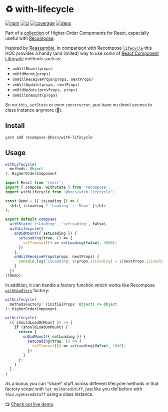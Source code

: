 # :recycle: with-lifecycle

[![npm](https://img.shields.io/npm/v/@hocs/with-lifecycle.svg?style=flat-square)](https://www.npmjs.com/package/@hocs/with-lifecycle) [![ci](https://img.shields.io/travis/deepsweet/hocs/master.svg?style=flat-square)](https://travis-ci.org/deepsweet/hocs) [![coverage](https://img.shields.io/codecov/c/github/deepsweet/hocs/master.svg?style=flat-square)](https://codecov.io/github/deepsweet/hocs) [![deps](https://david-dm.org/deepsweet/hocs.svg?path=packages/with-lifecycle&style=flat-square)](https://david-dm.org/deepsweet/hocs?path=packages/with-lifecycle)

Part of a [collection](https://github.com/deepsweet/hocs) of Higher-Order Components for React, especially useful with [Recompose](https://github.com/acdlite/recompose).

Inspired by [Reassemble](https://github.com/wikiwi/reassemble), in comparison with Recompose [`lifecycle`](https://github.com/acdlite/recompose/blob/master/docs/API.md#lifecycle) this HOC provides a handy (and limited) way to use _some_ of [React Component Lifecycle](https://facebook.github.io/react/docs/react-component.html) methods such as:

* `onWillMount(props)`
* `onDidMount(props)`
* `onWillReceiveProps(props, nextProps)`
* `onWillUpdate(props, nextProps)`
* `onDidUpdate(prevProps, props)`
* `onWillUnmount(props)`

So no `this`, `setState` or even `constructor`, you have no direct access to class instance anymore (:tada:).

## Install

```
yarn add recompose @hocs/with-lifecycle
```

## Usage

```js
withLifecycle(
  methods: Object
): HigherOrderComponent
```

```js
import React from 'react';
import { compose, withState } from 'recompose';
import withLifecycle from '@hocs/with-lifecycle';

const Demo = ({ isLoading }) => (
  <h1>{ isLoading ? 'Loading' : 'Done' }</h1>
);

export default compose(
  withState('isLoading', 'setLoading', false),
  withLifecycle({
    onDidMount({ setLoading }) {
      setLoading(true, () => {
        setTimeout(() => setLoading(false), 3000);
      })
    },
    onWillReceiveProps(props, nextProps) {
      console.log(`isLoading: ${props.isLoading} → ${nextProps.isLoading}`);
    }
  })
)(Demo);
```

In addition, it can handle a factory function which works like Recompose [`withHandlers`](https://github.com/acdlite/recompose/blob/master/docs/API.md#withhandlers) factory:

```js
withLifecycle(
  methodsFactory: (initialProps: Object) => Object
): HigherOrderComponent
```

```js
withLifecycle(
  ({ shouldLoadOnMount }) => {
    if (shouldLoadOnMount) {
      return {
        onDidMount({ setLoading }) {
          setLoading(true, () => {
            setTimeout(() => setLoading(false), 1000);
          })
        }
      };
    }
  }
)
```

As a bonus you can "share" stuff across different lifecycle methods in that factory scope with `let mySharedStuff`, just like you did before with `this.mySharedStuff` using a class instance.

:tv: [Check out live demo](https://www.webpackbin.com/bins/-KqnYNxB-5QdhDSZzOb1).
